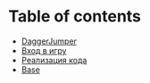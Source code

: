 # Table of contents

* [DaggerJumper](README.md)
* [Вход в игру](vkhod-v-igru.md)
* [Реализация кода](realizaciya-koda.md)
* [Base](base.md)
